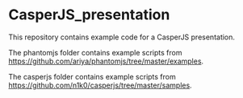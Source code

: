 CasperJS_presentation
=====================

This repository contains example code for a CasperJS presentation.

The phantomjs folder contains example scripts from https://github.com/ariya/phantomjs/tree/master/examples.

The casperjs folder contains example scripts from https://github.com/n1k0/casperjs/tree/master/samples.
